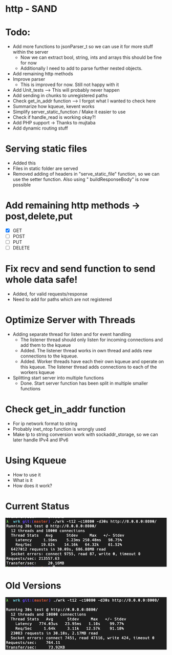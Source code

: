 # http - SAND

# Todo:
  - Add more functions to jsonParser_t so we can use it for more stuff within the server
    - Now we can extract bool, string, ints and arrays this should be fine for now
    - Additionally I need to add to parse further nested objects.
  - Add remaining http methods
  - Improve parser
    - This is improved for now. Still not happy with it
  - Add Unit_tests --> This will probably never happen
  - Add sending in chunks to unregistered paths
  - Check get_in_addr function --> I forgot what I wanted to check here
  - Summarize how kqueue, kevent works
  - Simplify server_static_function / Make it easier to use
  - Check if handle_read is working okay?!
  - Add PHP support -> Thanks to mujtaba
  - Add dynamic routing stuff


# Serving static files

- Added this
- Files in static folder are served
- Removed adding of headers in "serve_static_file" function, so we can use the setter function. Also using "
  buildResponseBody" is now possible

# Add remaining http methods -> post,delete,put
  - [x] GET
  - [ ] POST
  - [ ] PUT
  - [ ] DELETE

# Fix recv and send function to send whole data safe!

  - Added, for valid requests/response
  - Need to add for paths which are not registered

# Optimize Server with Threads

- Adding separate thread for listen and for event handling
    - The listener thread should only listen for incoming connections and add them to the kqueue
    - Added. The listener thread works in own thread and adds new connections to the kqueue.
    - Added. Worker threads have each their own kqueue and operate on this kqueue. The listener thread adds connections
      to each of the workers kqueue
- Splitting start server into multiple functions
    - Done. Start server function has been split in multiple smaller functions

# Check get_in_addr function

- For ip network format to string
- Probably inet_ntop function is wrongly used
- Make Ip to string conversion work with sockaddr_storage, so we can later handle IPv4 and IPv6

# Using Kqueue

- How to use it
- What is it
- How does it work?


# Current Status

![](/img/Benchmark-Version2.png)

# Old Versions

![](/img/FirstWorkingVersion.png)
